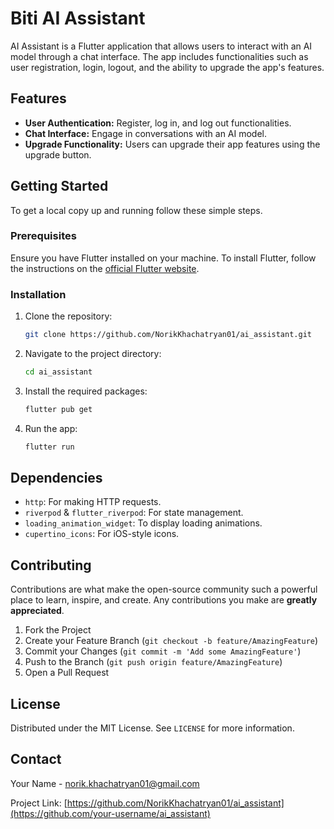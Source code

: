 # Biti AI Assistant 

AI Assistant is a Flutter application that allows users to interact with an AI model through a chat interface. The app includes functionalities such as user registration, login, logout, and the ability to upgrade the app's features.

## Features

- **User Authentication:** Register, log in, and log out functionalities.
- **Chat Interface:** Engage in conversations with an AI model.
- **Upgrade Functionality:** Users can upgrade their app features using the upgrade button.

## Getting Started

To get a local copy up and running follow these simple steps.

### Prerequisites

Ensure you have Flutter installed on your machine. To install Flutter, follow the instructions on the [official Flutter website](https://flutter.dev/docs/get-started/install).

### Installation

1. Clone the repository:
   ```sh
   git clone https://github.com/NorikKhachatryan01/ai_assistant.git
   ```
2. Navigate to the project directory:
   ```sh
   cd ai_assistant
   ```
3. Install the required packages:
   ```sh
   flutter pub get
   ```
4. Run the app:
   ```sh
   flutter run
   ```

## Dependencies

- `http`: For making HTTP requests.
- `riverpod` & `flutter_riverpod`: For state management.
- `loading_animation_widget`: To display loading animations.
- `cupertino_icons`: For iOS-style icons.

## Contributing

Contributions are what make the open-source community such a powerful place to learn, inspire, and create. Any contributions you make are **greatly appreciated**.

1. Fork the Project
2. Create your Feature Branch (`git checkout -b feature/AmazingFeature`)
3. Commit your Changes (`git commit -m 'Add some AmazingFeature'`)
4. Push to the Branch (`git push origin feature/AmazingFeature`)
5. Open a Pull Request

## License

Distributed under the MIT License. See `LICENSE` for more information.

## Contact

Your Name - [norik.khachatryan01@gmail.com](mailto:your-email@example.com)

Project Link: [https://github.com/NorikKhachatryan01/ai_assistant](https://github.com/your-username/ai_assistant)
